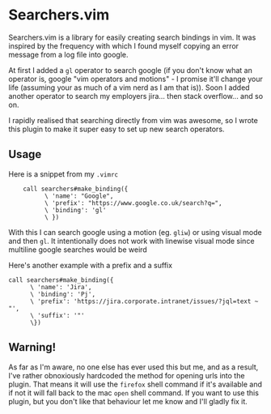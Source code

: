 # Searchers.vim

Searchers.vim is a library for easily creating search bindings in vim. It was inspired by the
frequency with which I found myself copying an error message from a log file into google.

At first I added a `gl` operator to search google (if you don't know what an operator is, google
"vim operators and motions" - I promise it'll change your life (assuming your as much of a vim nerd
as I am that is)). Soon I added another operator to search my employers jira... then stack
overflow... and so on.

I rapidly realised that searching directly from vim was awesome, so I wrote this plugin to make it
super easy to set up new search operators.

## Usage

Here is a snippet from my `.vimrc`

```{.vim}
    call searchers#make_binding({
          \ 'name': "Google",
          \ 'prefix': "https://www.google.co.uk/search?q=",
          \ 'binding': 'gl'
          \ })
```

With this I can search google using a motion (eg. `gliw`) or using visual mode and then `gl`. It
intentionally does not work with linewise visual mode since multiline google searches would be weird

Here's another example with a prefix and a suffix

```{.vim}
call searchers#make_binding({
      \ 'name': 'Jira',
      \ 'binding': 'Pj',
      \ 'prefix': 'https://jira.corporate.intranet/issues/?jql=text ~ "',
      \ 'suffix': '"'
      \})
```

## Warning!

As far as I'm aware, no one else has ever used this but me, and as a result, I've rather obnoxiously
hardcoded the method for opening urls into the plugin. That means it will use the `firefox` shell
command if it's available and if not it will fall back to the mac `open` shell command. If you want
to use this plugin, but you don't like that behaviour let me know and I'll gladly fix it.

